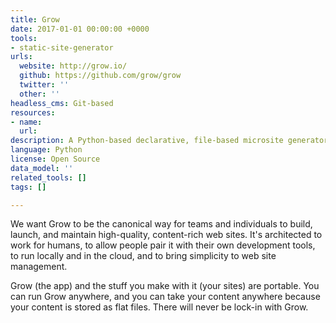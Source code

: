 ```yaml
---
title: Grow
date: 2017-01-01 00:00:00 +0000
tools:
- static-site-generator
urls:
  website: http://grow.io/
  github: https://github.com/grow/grow
  twitter: ''
  other: ''
headless_cms: Git-based
resources:
- name: 
  url: 
description: A Python-based declarative, file-based microsite generator
language: Python
license: Open Source
data_model: ''
related_tools: []
tags: []

---
```

We want Grow to be the canonical way for teams and individuals to build, launch, and maintain high-quality, content-rich web sites. It's architected to work for humans, to allow people pair it with their own development tools, to run locally and in the cloud, and to bring simplicity to web site management.

Grow (the app) and the stuff you make with it (your sites) are portable. You can run Grow anywhere, and you can take your content anywhere because your content is stored as flat files. There will never be lock-in with Grow.
